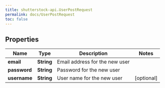 ```yaml
---
title: shutterstock-api.UserPostRequest
permalink: docs/UserPostRequest
toc: false
---
```




## Properties

Name | Type | Description | Notes
------------ | ------------- | ------------- | -------------
**email** | **String** | Email address for the new user | 
**password** | **String** | Password for the new user | 
**username** | **String** | User name for the new user | [optional] 


